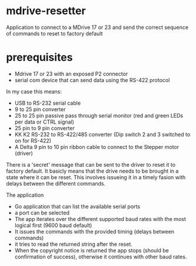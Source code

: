 # mdrive-resetter
Application to connect to a MDrive 17 or 23 and send the correct sequence of commands to reset to factory default

# prerequisites
- Mdrive 17 or 23 with an exposed P2 connector
- serial com device that can send data using the RS-422 protocol

In my case this means: 
- USB to RS-232 serial cable
- 9 to 25 pin converter
- 25 to 25 pin passive pass through serial monitor (red and green LEDs per data or CTRL signal)
- 25 pin to 9 pin converter
- KK K2 RS-232 to RS-422/485 converter (Dip switch 2 and 3 switched to on for RS-422)
- A Delta 9 pin to 10 pin ribbon cable to connect to the Stepper motor (driver)

There is a 'secret' message that can be sent to the driver to reset it to factory default. It basicly means that the drive needs to be brought in a state where it can be reset.
This involves issueing it in a timely fasion with delays between the different commands.

The application
- Go application that can list the available serial ports
- a port can be selected
- The app iterates over the different supported baud rates with the most logical first (9600 baud default)
- It issues the commands with the provided timing (delays between commands)
- it tries to read the returned string after the reset.
- When the copyright notice is returned the app stops (should be confirmation of success), otherwise it continues with other baud rates.


